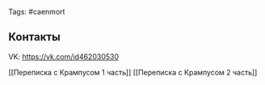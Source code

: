 Tags: #caenmort

## Контакты
VK: https://vk.com/id462030530

[[Переписка с Крампусом 1 часть]]
[[Переписка с Крампусом 2 часть]]

